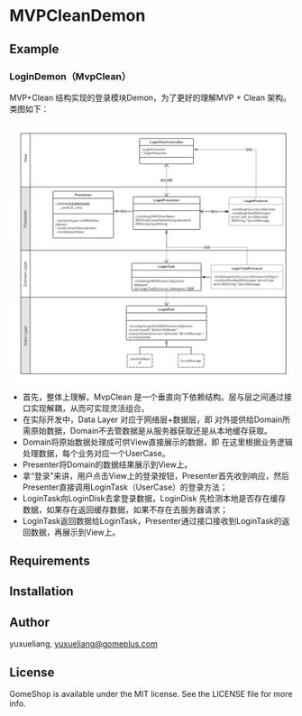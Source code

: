 # MVPCleanDemon

## Example

### LoginDemon（MvpClean）

MVP+Clean 结构实现的登录模块Demon，为了更好的理解MVP + Clean 架构。类图如下：

!["MVPCleanLogin类图"](./ReadMeImage/MVPCleanLogin.png)

- 首先，整体上理解，MvpClean 是一个垂直向下依赖结构。层与层之间通过接口实现解耦，从而可实现灵活组合。
- 在实际开发中，Data Layer 对应于网络层+数据层，即 对外提供给Domain所需原始数据，Domain不去管数据是从服务器获取还是从本地缓存获取。
- Domain将原始数据处理成可供View直接展示的数据，即 在这里根据业务逻辑处理数据，每个业务对应一个UserCase。
- Presenter将Domain的数据结果展示到View上。
- 拿“登录”来讲，用户点击View上的登录按钮，Presenter首先收到响应，然后Presenter直接调用LoginTask（UserCase）的登录方法；
- LoginTask向LoginDisk去拿登录数据，LoginDisk 先检测本地是否存在缓存数据，如果存在返回缓存数据，如果不存在去服务器请求；
- LoginTask返回数据给LoginTask，Presenter通过接口接收到LoginTask的返回数据，再展示到View上。

## Requirements

## Installation

## Author
yuxueliang, yuxueliang@gomeplus.com

## License

GomeShop is available under the MIT license. See the LICENSE file for more info.
